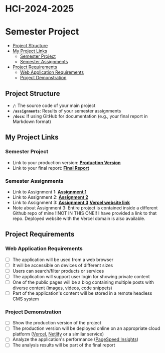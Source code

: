 # HCI-2024-2025
# Semester Project <!-- omit in toc -->

- [Project Structure](#project-structure)
- [My Project Links](#my-project-links)
  - [Semester Project](#semester-project)
  - [Semester Assignments](#semester-assignments)
- [Project Requirements](#project-requirements)
  - [Web Application Requirements](#web-application-requirements)
  - [Project Demonstration](#project-demonstration)

## Project Structure

- **`/`**: The source code of your main project
- **`/assignments`**: Results of your semester assignments
- **`/docs`**: If using GitHub for documentation (e.g., your final report in Markdown format)

## My Project Links

### Semester Project

- Link to your production version: [**Production Version**](URL_TO_PRODUCTION_VERSION) <!-- Replace with actual URL -->
- Link to your final report: [**Final Report**](URL_TO_FINAL_REPORT) <!-- Replace with actual URL -->
<!-- Add more as necessary -->

### Semester Assignments

- Link to Assignment 1: [**Assignment 1**](https://github.com/DujePerisin/HCI-2024-2025/tree/3a83f74c5a50aa544886e79ad3f0ebc444a6886c/assignments/assignment-1) <!-- Replace with actual URL --> 
- Link to Assignment 2: [**Assignment 2**](https://github.com/DujePerisin/HCI-2024-2025/tree/3a83f74c5a50aa544886e79ad3f0ebc444a6886c/assignments/assignment-2) <!-- Replace with actual URL -->
- Link to Assignment 3: [**Assignment 3**](https://github.com/DujePerisin/hci-assignment-3) [**Vercel website link**](https://hci-assignment-3.vercel.app/)<!-- Replace with actual URL -->
- Note about Assignment 3: Entire project is contained inside a different Github repo of mine !!NOT IN THIS ONE!! I have provided a link to that repo. Deployed website with the Vercel domain is also available. 
<!-- Add more assignments as necessary -->

## Project Requirements

### Web Application Requirements

- [ ] The application will be used from a web browser
- [ ] It will be accessible on devices of different sizes
- [ ] Users can search/filter products or services
- [ ] The application will support user login for showing private content
- [ ] One of the public pages will be a blog containing multiple posts with diverse content (images, videos, code snippets)
- [ ] Part of the application's content will be stored in a remote headless CMS system

### Project Demonstration

- [ ] Show the production version of the project
- [ ] The production version will be deployed online on an appropriate cloud platform ([Vercel](https://vercel.com), [Netlify](https://www.netlify.com/) or a similar service)
- [ ] Analyze the application's performance ([PageSpeed Insights](https://pagespeed.web.dev/))
- [ ] The analysis results will be part of the final report
